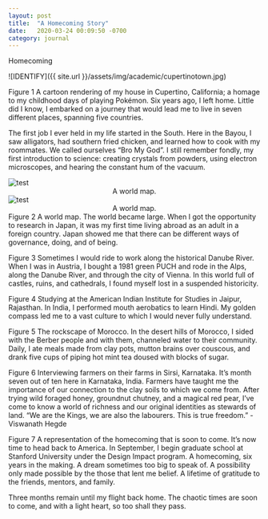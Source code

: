 ```yaml
---
layout: post
title:  "A Homecoming Story"
date:   2020-03-24 00:09:50 -0700
category: journal
---
```


Homecoming

![IDENTIFY]({{ site.url }}/assets/img/academic/cupertinotown.jpg)


Figure 1 A cartoon rendering of my house in Cupertino, California; a homage to my childhood days of playing Pokémon.
Six years ago, I left home. Little did I know, I embarked on a journey that would lead me to live in seven different places, spanning five countries. 

 
The first job I ever held in my life started in the South. Here in the Bayou, I saw alligators, had southern fried chicken, and learned how to cook with my roommates. We called ourselves “Bro My God”. I still remember fondly, my first introduction to science: creating crystals from powders, using electron microscopes, and hearing the constant hum of the vacuum.
 
<span class="img_container center" style="display: block;">
    <img alt="test" src="{{ site.url }}/assets/img/academic/flymap.jpg" style="display:block; margin-left: auto; margin-right: auto;" title="caption" />
    <span class="img_caption" style="display: block; text-align: center;">A world map.</span>
</span>
<span class="img_container center" style="display: block;">
    <img alt="test" src="dswenn.com/assets/img/academic/flymap.jpg" style="display:block; margin-left: auto; margin-right: auto;" title="caption" />
    <span class="img_caption" style="display: block; text-align: center;">A world map.</span>
</span>
Figure 2 A world map.
The world became large. When I got the opportunity to research in Japan, it was my first time living abroad as an adult in a foreign country. Japan showed me that there can be different ways of governance, doing, and of being.
 
Figure 3 Sometimes I would ride to work along the historical Danube River.
When I was in Austria, I bought a 1981 green PUCH and rode in the Alps, along the Danube River, and through the city of Vienna. In this world full of castles, ruins, and cathedrals, I found myself lost in a suspended historicity.
 
Figure 4 Studying at the American Indian Institute for Studies in Jaipur, Rajasthan.
In India, I performed mouth aerobatics to learn Hindi. My golden compass led me to a vast culture to which I would never fully understand. 

 
Figure 5 The rockscape of Morocco.
In the desert hills of Morocco, I sided with the Berber people and with them, channeled water to their community. Daily, I ate meals made from clay pots, mutton brains over couscous, and drank five cups of piping hot mint tea doused with blocks of sugar.
 
Figure 6 Interviewing farmers on their farms in Sirsi, Karnataka.
It’s month seven out of ten here in Karnataka, India. Farmers have taught me the importance of our connection to the clay soils to which we come from. After trying wild foraged honey, groundnut chutney, and a magical red pear, I’ve come to know a world of richness and our original identities as stewards of land.
“We are the Kings, we are also the labourers. This is true freedom.”  - Viswanath Hegde
 
Figure 7 A representation of the homecoming that is soon to come.
It’s now time to head back to America. In September, I begin graduate school at Stanford University under the Design Impact program. A homecoming, six years in the making. A dream sometimes too big to speak of. A possibility only made possible by the those that lent me belief. A lifetime of gratitude to the friends, mentors, and family.

Three months remain until my flight back home. The chaotic times are soon to come, and with a light heart, so too shall they pass. 

